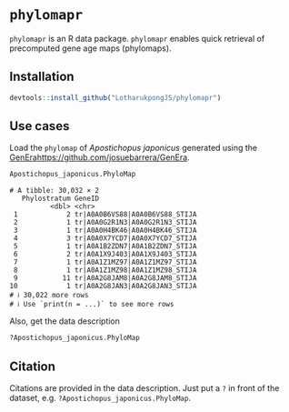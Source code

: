# `phylomapr`
`phylomapr` is an R data package. `phylomapr` enables quick retrieval of precomputed gene age maps (phylomaps).

## Installation
```r
devtools::install_github("LotharukpongJS/phylomapr")
```

## Use cases
Load the `phylomap` of _Apostichopus japonicus_ generated using the [GenEra](https://github.com/josuebarrera/GenEra)https://github.com/josuebarrera/GenEra.
```r
Apostichopus_japonicus.PhyloMap
```
```
# A tibble: 30,032 × 2
   Phylostratum GeneID                        
          <dbl> <chr>                         
 1            2 tr|A0A0B6VS88|A0A0B6VS88_STIJA
 2            1 tr|A0A0G2R1N3|A0A0G2R1N3_STIJA
 3            1 tr|A0A0H4BK46|A0A0H4BK46_STIJA
 4            3 tr|A0A0X7YCD7|A0A0X7YCD7_STIJA
 5            1 tr|A0A1B2ZDN7|A0A1B2ZDN7_STIJA
 6            2 tr|A0A1X9J403|A0A1X9J403_STIJA
 7            1 tr|A0A1Z1MZ97|A0A1Z1MZ97_STIJA
 8            1 tr|A0A1Z1MZ98|A0A1Z1MZ98_STIJA
 9           11 tr|A0A2G8JAM8|A0A2G8JAM8_STIJA
10            1 tr|A0A2G8JAN3|A0A2G8JAN3_STIJA
# ℹ 30,022 more rows
# ℹ Use `print(n = ...)` to see more rows
```
Also, get the data description
```r
?Apostichopus_japonicus.PhyloMap
```

## Citation
Citations are provided in the data description. Just put a `?` in front of the dataset, e.g. `?Apostichopus_japonicus.PhyloMap`.
